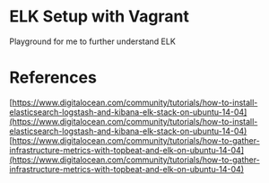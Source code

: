# ELK Setup with Vagrant

Playground for me to further understand ELK 

# References

[https://www.digitalocean.com/community/tutorials/how-to-install-elasticsearch-logstash-and-kibana-elk-stack-on-ubuntu-14-04](https://www.digitalocean.com/community/tutorials/how-to-install-elasticsearch-logstash-and-kibana-elk-stack-on-ubuntu-14-04)
[https://www.digitalocean.com/community/tutorials/how-to-gather-infrastructure-metrics-with-topbeat-and-elk-on-ubuntu-14-04](https://www.digitalocean.com/community/tutorials/how-to-gather-infrastructure-metrics-with-topbeat-and-elk-on-ubuntu-14-04)
